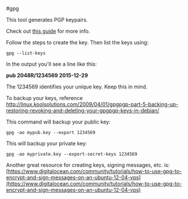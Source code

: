 #gpg

This tool generates PGP keypairs.
 
Check out [this guide](http://linux.koolsolutions.com/2009/03/17/gpgpgp-keys-part-1-generating-gpgpgp-keys-on-debian-linux/) for more info.
 
Follow the steps to create the key.  Then list the keys using:
 
    gpg --list-keys
     
In the output you'll see a line like this:
 
**pub 2048R/1234569 2015-12-29**
 
The 1234569 identifies your unique key.  Keep this in mind.
 
To backup your keys, reference http://linux.koolsolutions.com/2009/04/01/gpgpgp-part-5-backing-up-restoring-revoking-and-deleting-your-gpgpgp-keys-in-debian/
 
This command will backup your public key:

    gpg -ao mypub.key --export 1234569
 
This will backup your private key:
 
    gpg -ao myprivate.key --export-secret-keys 1234569
 
Another great resource for creating keys, signing messages, etc. is:
[https://www.digitalocean.com/community/tutorials/how-to-use-gpg-to-encrypt-and-sign-messages-on-an-ubuntu-12-04-vps](https://www.digitalocean.com/community/tutorials/how-to-use-gpg-to-encrypt-and-sign-messages-on-an-ubuntu-12-04-vps)
